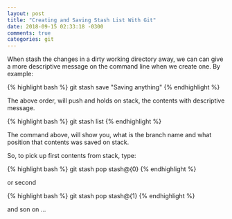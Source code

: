 ```yaml
---
layout: post
title: "Creating and Saving Stash List With Git"
date: 2018-09-15 02:33:18 -0300
comments: true
categories: git
---
```


When stash the changes in a dirty working directory away, we can can give a more descriptive
message on the command line when we create one. By <!--more-->example:


{% highlight bash %}
git stash save "Saving anything"
{% endhighlight %}

The above order, will push and holds on stack, the contents with descriptive message.

{% highlight bash %}
git stash list
{% endhighlight %}

The command above, will show you, what is the branch name and what position that contents
was saved on stack.

So, to pick up first contents from stack, type:

{% highlight bash %}
git stash pop stash@{0}
{% endhighlight %}

or second

{% highlight bash %}
git stash pop stash@{1}
{% endhighlight %}

and son on ...
